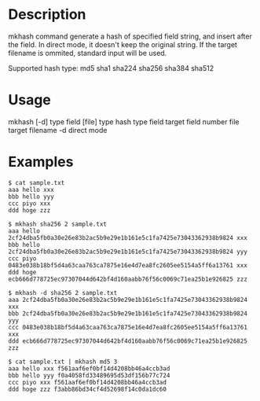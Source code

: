 # Description

mkhash command generate a hash of specified field string, and insert after the field.
In direct mode, it doesn't keep the original string.
If the target filename is ommited, standard input will be used.

Supported hash type: md5 sha1 sha224 sha256 sha384 sha512

# Usage

mkhash [-d] type field [file]
    type    hash type
    field   target field number
    file    target filename
    -d      direct mode

# Examples

```
$ cat sample.txt
aaa hello xxx
bbb hello yyy
ccc piyo xxx
ddd hoge zzz

$ mkhash sha256 2 sample.txt
aaa hello 2cf24dba5fb0a30e26e83b2ac5b9e29e1b161e5c1fa7425e73043362938b9824 xxx
bbb hello 2cf24dba5fb0a30e26e83b2ac5b9e29e1b161e5c1fa7425e73043362938b9824 yyy
ccc piyo 0483e038b18bf5d4a63caa763ca7875e16e4d7ea8fc2605ee5154a5ff6a13761 xxx
ddd hoge ecb666d778725ec97307044d642bf4d160aabb76f56c0069c71ea25b1e926825 zzz

$ mkhash -d sha256 2 sample.txt
aaa 2cf24dba5fb0a30e26e83b2ac5b9e29e1b161e5c1fa7425e73043362938b9824 xxx
bbb 2cf24dba5fb0a30e26e83b2ac5b9e29e1b161e5c1fa7425e73043362938b9824 yyy
ccc 0483e038b18bf5d4a63caa763ca7875e16e4d7ea8fc2605ee5154a5ff6a13761 xxx
ddd ecb666d778725ec97307044d642bf4d160aabb76f56c0069c71ea25b1e926825 zzz

$ cat sample.txt | mkhash md5 3
aaa hello xxx f561aaf6ef0bf14d4208bb46a4ccb3ad
bbb hello yyy f0a4058fd33489695d53df156b77c724
ccc piyo xxx f561aaf6ef0bf14d4208bb46a4ccb3ad
ddd hoge zzz f3abb86bd34cf4d52698f14c0da1dc60
```
